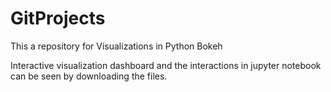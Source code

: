 # GitProjects

This a repository for Visualizations in Python Bokeh

Interactive visualization dashboard and the interactions in jupyter notebook can be seen by downloading the files. 
